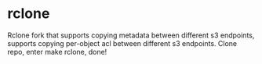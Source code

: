 # rclone
Rclone fork that supports copying metadata between different s3 endpoints, supports copying per-object acl between different s3 endpoints.
Clone repo, enter make rclone, done!
